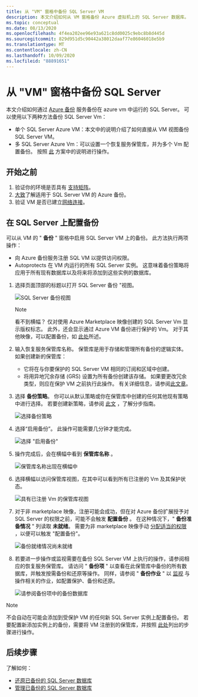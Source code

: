 ```yaml
---
title: 从 "VM" 窗格中备份 SQL Server VM
description: 本文介绍如何从 VM 窗格备份 Azure 虚拟机上的 SQL Server 数据库。
ms.topic: conceptual
ms.date: 08/13/2020
ms.openlocfilehash: 4f4ea202ee96e93a621c8dd0025c9ebc8b8d445d
ms.sourcegitcommit: 829d951d5c90442a38012daaf77e86046018e5b9
ms.translationtype: MT
ms.contentlocale: zh-CN
ms.lasthandoff: 10/09/2020
ms.locfileid: "88891651"
---
```

# <a name="back-up-a-sql-server-from-the-vm-pane"></a>从 "VM" 窗格中备份 SQL Server

本文介绍如何通过 [Azure 备份](backup-overview.md) 服务备份在 azure vm 中运行的 SQL Server。 可以使用以下两种方法备份 SQL Server Vm：

- 单个 SQL Server Azure VM：本文中的说明介绍了如何直接从 VM 视图备份 SQL Server VM。
- 多 SQL Server Azure Vm：可以设置一个恢复服务保管库，并为多个 Vm 配置备份。 按照 [此](backup-sql-server-database-azure-vms.md) 方案中的说明进行操作。

## <a name="before-you-start"></a>开始之前

1. 验证你的环境是否具有 [支持矩阵](sql-support-matrix.md)。
2. [大致](backup-azure-sql-database.md)了解适用于 SQL Server VM 的 Azure 备份。
3. 验证 VM 是否已建立[网络连接](backup-sql-server-database-azure-vms.md#establish-network-connectivity)。

## <a name="configure-backup-on-the-sql-server"></a>在 SQL Server 上配置备份

可以从 VM 的 " **备份** " 窗格中启用 SQL Server VM 上的备份。 此方法执行两项操作：

- 向 Azure 备份服务注册 SQL VM 以提供访问权限。
- Autoprotects 在 VM 内运行的所有 SQL Server 实例。 这意味着备份策略将应用于所有现有数据库以及将来将添加到这些实例的数据库。

1. 选择页面顶部的标题以打开 SQL Server 备份 "视图。

    ![SQL Server 备份视图](./media/backup-sql-server-vm-from-vm-pane/sql-server-backup-view.png)

    >[!NOTE]
    >看不到横幅？ 仅对使用 Azure Marketplace 映像创建的 SQL Server Vm 显示版权标志。 此外，还会显示通过 Azure VM 备份进行保护的 Vm。 对于其他映像，可以配置备份，如 [此处](backup-sql-server-database-azure-vms.md)所述。

2. 输入恢复服务保管库名称。 保管库是用于存储和管理所有备份的逻辑实体。 如果创建新的保管库：

    - 它将在与你要保护的 SQL Server VM 相同的订阅和区域中创建。
    - 将用异地冗余存储 (GRS) 设置为所有备份创建该存储。 如果要更改冗余类型，则应在保护 VM 之前执行此操作。 有关详细信息，请参阅[此文章](backup-create-rs-vault.md#set-storage-redundancy)。

3. 选择 **备份策略**。 你可以从默认策略或你在保管库中创建的任何其他现有策略中进行选择。 若要创建新策略，请参阅 [此文](backup-sql-server-database-azure-vms.md#create-a-backup-policy) ，了解分步指南。

    ![选择备份策略](./media/backup-sql-server-vm-from-vm-pane/backup-policy.png)

4. 选择“启用备份”。 此操作可能需要几分钟才能完成。

    ![选择 "启用备份"](./media/backup-sql-server-vm-from-vm-pane/enable-backup.png)

5. 操作完成后，会在横幅中看到 **保管库名称** 。

    ![保管库名称出现在横幅中](./media/backup-sql-server-vm-from-vm-pane/vault-name.png)

6. 选择横幅以访问保管库视图，在其中可以看到所有已注册的 Vm 及其保护状态。

    ![具有已注册 Vm 的保管库视图](./media/backup-sql-server-vm-from-vm-pane/vault-view.png)

7. 对于非 marketplace 映像，注册可能会成功，但在对 Azure 备份扩展授予对 SQL Server 的权限之前，可能不会触发 **配置备份** 。 在这种情况下，" **备份准备情况** " 列读取 **未就绪**。 需要为非 marketplace 映像手动 [分配适当的权限](backup-azure-sql-database.md#set-vm-permissions) ，以便可以触发 "配置备份"。

    ![备份就绪情况尚未就绪](./media/backup-sql-server-vm-from-vm-pane/backup-readiness-not-ready.png)

8. 若要进一步操作或监视需要在备份 SQL Server VM 上执行的操作，请参阅相应的恢复服务保管库。 请访问 " **备份项** " 以查看在此保管库中备份的所有数据库，并触发按需备份和还原等操作。 同样，请参阅 " **备份作业** " 以 [监视](manage-monitor-sql-database-backup.md) 与操作相关的作业，如配置保护、备份和还原。

    ![请参阅备份项中的备份数据库](./media/backup-sql-server-vm-from-vm-pane/backup-items.png)

>[!NOTE]
>不会自动在可能会添加到受保护 VM 的任何新 SQL Server 实例上配置备份。 若要配置新添加实例上的备份，需要将 VM 注册到的保管库，并按照 [此处](backup-sql-server-database-azure-vms.md)列出的步骤进行操作。

## <a name="next-steps"></a>后续步骤

了解如何：

- [还原已备份的 SQL Server 数据库](restore-sql-database-azure-vm.md)
- [管理已备份的 SQL Server 数据库](manage-monitor-sql-database-backup.md)
